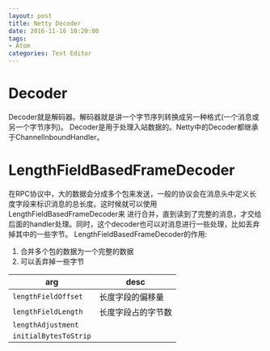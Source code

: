 ```yaml
---
layout: post
title: Netty Decoder
date: 2016-11-16 10:20:00
tags:
- Atom
categories: Text Editor
---
```



# Decoder
Decoder就是解码器。解码器就是讲一个字节序列转换成另一种格式(一个消息或另一个字节序列)。
Decoder是用于处理入站数据的。Netty中的Decoder都继承于ChannelInboundHandler。





# LengthFieldBasedFrameDecoder
在RPC协议中，大的数据会分成多个包来发送，一般的协议会在消息头中定义长度字段来标识消息的总长度。这时候就可以使用LengthFieldBasedFrameDecoder来
进行合并，直到读到了完整的消息，才交给后面的handler处理。同时，这个decoder也可以对消息进行一些处理，比如丢弃掉其中的一些字节。
LengthFieldBasedFrameDecoder的作用:
1. 合并多个包的数据为一个完整的数据
2. 可以丢弃掉一些字节

|             arg            |                         desc                          | 
| -------------------------- | ----------------------------------------------------- |
| `lengthFieldOffset`        | 长度字段的偏移量                                         |
| `lengthFieldLength`        | 长度字段占的字节数                                       |
| `lengthAdjustment`         |                                                        |
| `initialBytesToStrip`      |                                                       |



